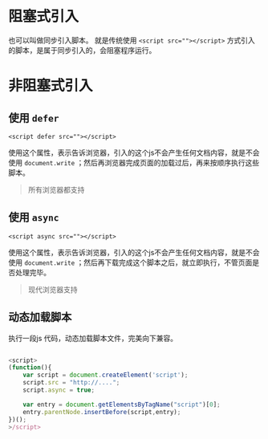 # 阻塞式引入

也可以叫做同步引入脚本。
就是传统使用 `<script src=""></script>` 方式引入的脚本，是属于同步引入的，会阻塞程序运行。

# 非阻塞式引入

## 使用 `defer`

`<script defer src=""></script>`

使用这个属性，表示告诉浏览器，引入的这个js不会产生任何文档内容，就是不会使用 `document.write` ；然后再浏览器完成页面的加载过后，再来按顺序执行这些脚本。

> 所有浏览器都支持

## 使用 `async`

`<script async src=""></script>`

使用这个属性，表示告诉浏览器，引入的这个js不会产生任何文档内容，就是不会使用 `document.write` ；然后再下载完成这个脚本之后，就立即执行，不管页面是否处理完毕。

> 现代浏览器支持

## 动态加载脚本

执行一段js 代码，动态加载脚本文件，完美向下兼容。

``` javascript

<script>
(function(){
	var script = document.createElement('script');
	script.src = "http://....";
	script.async = true;

	var entry = document.getElementsByTagName("script")[0];
	entry.parentNode.insertBefore(script,entry);
})();
>/script>

```